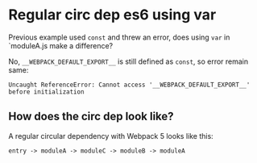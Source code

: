 # Regular circ dep es6 using var

Previous example used `const` and threw an error, does using `var` in `moduleA.js make a difference?

No, `__WEBPACK_DEFAULT_EXPORT__` is still defined as `const`, so error remain same:

`Uncaught ReferenceError: Cannot access '__WEBPACK_DEFAULT_EXPORT__' before initialization`
 

## How does the circ dep look like?

A regular circular dependency with Webpack 5 looks like this:

```
entry -> moduleA -> moduleC -> moduleB -> moduleA
```

